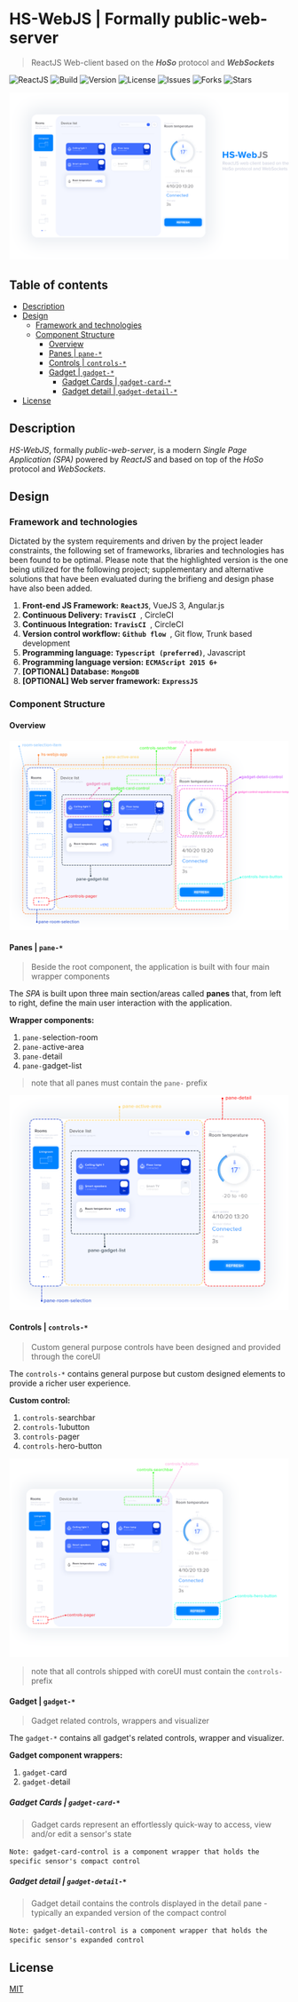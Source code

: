 # HS-WebJS | Formally public-web-server <!-- omit in toc -->
> ReactJS Web-client based on the _**HoSo**_ protocol and _**WebSockets**_

![ReactJS](https://img.shields.io/badge/built%20with-ReactJS-brightgreen)
![Build](https://img.shields.io/badge/build-passing-green)
![Version](https://img.shields.io/badge/version-0.3-lightgrey)
![License](https://img.shields.io/github/license/homesome-se2/public-web-server)
![Issues](https://img.shields.io/github/issues/homesome-se2/public-web-server)
![Forks](https://img.shields.io/github/forks/homesome-se2/public-web-server)
![Stars](https://img.shields.io/github/stars/homesome-se2/public-web-server)

<span style="display:block;text-align:center">
    <img src="./assets/hs-webjs-hero-image.png" alt="HS-WebJS hero image">
</span>

## Table of contents <!-- omit in toc -->
- [Description](#description)
- [Design](#design)
  - [Framework and technologies](#framework-and-technologies)
  - [Component Structure](#component-structure)
    - [Overview](#overview)
    - [Panes |  `pane-*`](#panes--pane-)
    - [Controls |  `controls-*`](#controls--controls-)
    - [Gadget |  `gadget-*`](#gadget--gadget-)
      - [Gadget Cards |  `gadget-card-*`](#gadget-cards--gadget-card-)
      - [Gadget detail |  `gadget-detail-*`](#gadget-detail--gadget-detail-)
- [License](#license)

## Description

_HS-WebJS_, formally _public-web-server_, is a modern _Single Page Application (SPA)_ powered by _ReactJS_ and based on top of the _HoSo_ protocol and _WebSockets_. 

## Design

### Framework and technologies

Dictated by the system requirements and driven by the project leader constraints, the following set of frameworks, libraries and technologies has been found to be optimal. Please note that the highlighted version is the one being utilized for the following project; supplementary and alternative solutions that have been evaluated during the brifieng and design phase have also been added. 

1. **Front-end JS Framework:** **`ReactJS`**, VueJS 3,  Angular.js
2. **Continuous Delivery:** **`TravisCI `**, CircleCI
3. **Continuous Integration:** **`TravisCI `**, CircleCI
4. **Version control workflow:** **`Github flow `**, Git flow, Trunk based development
5. **Programming language:** **`Typescript (preferred)`**, Javascript
6. **Programming language version:** **`ECMAScript 2015 6+`**
7. **[OPTIONAL] Database:** **`MongoDB`**
8. **[OPTIONAL] Web server framework:** **`ExpressJS`**

### Component Structure

#### Overview

<span style="display:block;text-align:center">
    <img src="./assets/component-structure.png" alt="HS-WebJS component structure overview">
</span>

#### Panes |  `pane-*`
>Beside the root component, the application is built with four main wrapper components

The _SPA_ is built upon three main section/areas called __panes__ that, from left to right, define the main user interaction with the application. 

**Wrapper components:**
1. `pane-`selection-room
2. `pane-`active-area
3. `pane-`detail
4. `pane-`gadget-list

> note that all panes must contain the `pane-` prefix


<span style="display:block;text-align:center">
    <img src="./assets/component-structure-panes.png" alt="HS-WebJS component structure panes">
</span>

#### Controls |  `controls-*`
>Custom general purpose controls have been designed and provided through the coreUI

The `controls-*` contains general purpose but custom designed elements to provide a richer user experience.

**Custom control:**
1. `controls-`searchbar
2. `controls-`1ubutton
3. `controls-`pager
4. `controls-`hero-button

<span style="display:block;text-align:center">
    <img src="./assets/component-structure-controls.png" alt="HS-WebJS component structure controls">
</span>

> note that all controls shipped with coreUI must contain the `controls-` prefix

#### Gadget |  `gadget-*`
>Gadget related controls, wrappers and visualizer

The `gadget-*` contains all gadget's related controls, wrapper and visualizer.

**Gadget component wrappers:**
1. `gadget-`card
2. `gadget-`detail


##### Gadget Cards |  `gadget-card-*`
> Gadget cards represent an effortlessly quick-way to access, view and/or edit a sensor's state 

`Note: gadget-card-control is a component wrapper that holds the specific sensor's compact control `

##### Gadget detail |  `gadget-detail-*`
> Gadget detail contains the controls displayed in the detail pane - typically an expanded version of the compact control

`Note: gadget-detail-control is a component wrapper that holds the specific sensor's expanded control `


## License

[MIT](http://opensource.org/licenses/MIT)
